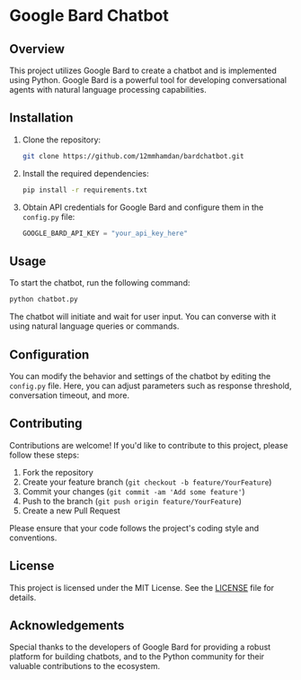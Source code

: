 # Google Bard Chatbot

## Overview
This project utilizes Google Bard to create a chatbot and is implemented using Python. Google Bard is a powerful tool for developing conversational agents with natural language processing capabilities.

## Installation
1. Clone the repository:
   ```bash
   git clone https://github.com/12mmhamdan/bardchatbot.git
   ```

2. Install the required dependencies:
   ```bash
   pip install -r requirements.txt
   ```

3. Obtain API credentials for Google Bard and configure them in the `config.py` file:
   ```python
   GOOGLE_BARD_API_KEY = "your_api_key_here"
   ```

## Usage
To start the chatbot, run the following command:
```bash
python chatbot.py
```

The chatbot will initiate and wait for user input. You can converse with it using natural language queries or commands.

## Configuration
You can modify the behavior and settings of the chatbot by editing the `config.py` file. Here, you can adjust parameters such as response threshold, conversation timeout, and more.

## Contributing
Contributions are welcome! If you'd like to contribute to this project, please follow these steps:
1. Fork the repository
2. Create your feature branch (`git checkout -b feature/YourFeature`)
3. Commit your changes (`git commit -am 'Add some feature'`)
4. Push to the branch (`git push origin feature/YourFeature`)
5. Create a new Pull Request

Please ensure that your code follows the project's coding style and conventions.

## License
This project is licensed under the MIT License. See the [LICENSE](LICENSE) file for details.

## Acknowledgements
Special thanks to the developers of Google Bard for providing a robust platform for building chatbots, and to the Python community for their valuable contributions to the ecosystem.
